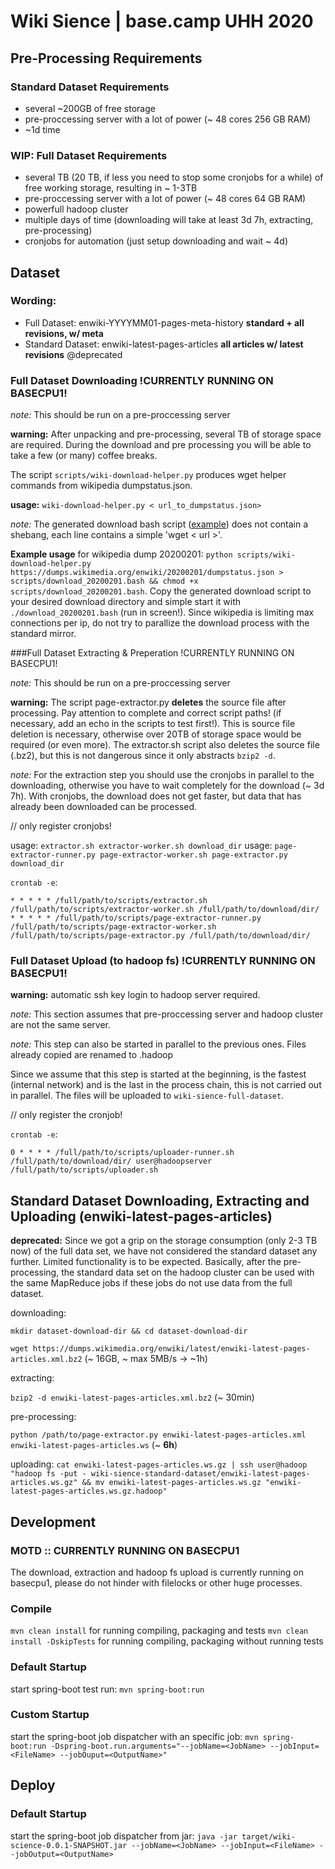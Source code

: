 # Wiki Sience | base.camp UHH 2020

## Pre-Processing Requirements
### Standard Dataset Requirements
 - several ~200GB of free storage
 - pre-proccessing server with a lot of power (~ 48 cores 256 GB RAM)
 - ~1d time

### WIP: Full Dataset Requirements
 - several TB (20 TB, if less you need to stop some cronjobs for a while) of free working storage, resulting in ~ 1-3TB
 - pre-proccessing server with a lot of power (~ 48 cores 64 GB RAM)
 - powerfull hadoop cluster
 - multiple days of time (downloading will take at least 3d 7h, extracting, pre-processing)
 - cronjobs for automation (just setup downloading and wait ~ 4d)
## Dataset

### Wording: 
- Full Dataset: enwiki-YYYYMM01-pages-meta-history **standard + all revisions, w/ meta** 
- Standard Dataset: enwiki-latest-pages-articles **all articles w/ latest revisions** @deprecated

### Full Dataset Downloading !CURRENTLY RUNNING ON BASECPU1!

*note:* This should be run on a pre-proccessing server

**warning:** After unpacking and pre-processing, several TB of storage space are required. During the download and pre processing you will be able to take a few (or many) coffee breaks.

The script `scripts/wiki-download-helper.py` produces wget helper commands from wikipedia dumpstatus.json. 

**usage:**  `wiki-download-helper.py < url_to_dumpstatus.json>`

*note:* The generated download bash script ([example](scripts/download_20200201.bash)) does not contain a shebang, each line contains a simple 'wget < url >'.

**Example usage** for wikipedia dump 20200201:
`python scripts/wiki-download-helper.py https://dumps.wikimedia.org/enwiki/20200201/dumpstatus.json > scripts/download_20200201.bash && chmod +x scripts/download_20200201.bash`.
Copy the generated download script to your desired download directory and simple start it with `./download_20200201.bash` (run in screen!).
Since wikipedia is limiting max connections per ip, do not try to parallize the download process with the standard mirror.

###Full Dataset Extracting & Preperation !CURRENTLY RUNNING ON BASECPU1!

*note:* This should be run on a pre-proccessing server

**warning:** The script page-extractor.py **deletes** the source file after processing. Pay attention to complete and correct script paths! (if necessary, add an echo in the scripts to test first!). This is source file deletion is necessary, otherwise over 20TB of storage space would be required (or even more). The extractor.sh script also deletes the source file (.bz2), but this is not dangerous since it only abstracts `bzip2 -d`. 

*note:* For the extraction step you should use the cronjobs in parallel to the downloading, otherwise you have to wait completely for the download (~ 3d 7h). With cronjobs, the download does not get faster, but data that has already been downloaded can be processed.

// only register cronjobs!

usage: `extractor.sh extractor-worker.sh download_dir`
usage: `page-extractor-runner.py page-extractor-worker.sh page-extractor.py download_dir`

`crontab -e`:
```
* * * * * /full/path/to/scripts/extractor.sh /full/path/to/scripts/extractor-worker.sh /full/path/to/download/dir/
* * * * * /full/path/to/scripts/page-extractor-runner.py /full/path/to/scripts/page-extractor-worker.sh /full/path/to/scripts/page-extractor.py /full/path/to/download/dir/
```

### Full Dataset Upload (to hadoop fs) !CURRENTLY RUNNING ON BASECPU1!

**warning:** automatic ssh key login to hadoop server required.

*note:* This section assumes that pre-proccessing server and hadoop cluster are not the same server. 

*note:* This step can also be started in parallel to the previous ones. Files already copied are renamed to .hadoop

Since we assume that this step is started at the beginning, is the fastest (internal network) and is the last in the process chain, this is not carried out in parallel.
The files will be uploaded to `wiki-sience-full-dataset`.

// only register the cronjob!

`crontab -e`:
```
0 * * * * /full/path/to/scripts/uploader-runner.sh /full/path/to/download/dir/ user@hadoopserver /full/path/to/scripts/uploader.sh
```

## Standard Dataset Downloading, Extracting and Uploading (enwiki-latest-pages-articles)

**deprecated:** Since we got a grip on the storage consumption (only 2-3 TB now) of the full data set, we have not considered the standard dataset any further. Limited functionality is to be expected. Basically, after the pre-processing, the standard data set on the hadoop cluster can be used with the same MapReduce jobs if these jobs do not use data from the full dataset.

downloading:

`mkdir dataset-download-dir && cd dataset-download-dir`

`wget https://dumps.wikimedia.org/enwiki/latest/enwiki-latest-pages-articles.xml.bz2` (~ 16GB, ~ max 5MB/s -> ~1h)

extracting:

`bzip2 -d enwiki-latest-pages-articles.xml.bz2` (~ 30min)

pre-processing:

`python /path/to/page-extractor.py enwiki-latest-pages-articles.xml enwiki-latest-pages-articles.ws`  (~ **6h**)

uploading: 
`cat enwiki-latest-pages-articles.ws.gz | ssh user@hadoop "hadoop fs -put - wiki-sience-standard-dataset/enwiki-latest-pages-articles.ws.gz" && mv enwiki-latest-pages-articles.ws.gz "enwiki-latest-pages-articles.ws.gz.hadoop"` 

## Development

### MOTD :: CURRENTLY RUNNING ON BASECPU1
The download, extraction and hadoop fs upload is currently running on basecpu1, please do not hinder with filelocks or other huge processes.

### Compile
```mvn clean install``` for running compiling, packaging and tests
```mvn clean install -DskipTests``` for running compiling, packaging without running tests

### Default Startup
start spring-boot test run: 
```mvn spring-boot:run```

### Custom Startup
start the spring-boot job dispatcher with an specific job:
```mvn spring-boot:run -Dspring-boot.run.arguments="--jobName=<JobName> --jobInput=<FileName> --jobOuput=<OutputName>"```

## Deploy
### Default Startup
start the spring-boot job dispatcher from jar: 
```java -jar target/wiki-science-0.0.1-SNAPSHOT.jar --jobName=<JobName> --jobInput=<FileName> --jobOutput=<OutputName>```


